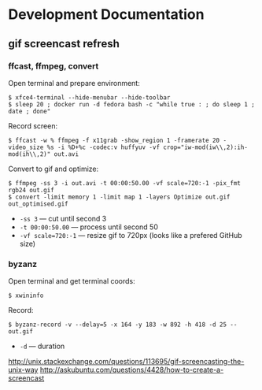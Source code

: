 # Development Documentation

## gif screencast refresh

### ffcast, ffmpeg, convert

Open terminal and prepare environment:

```
$ xfce4-terminal --hide-menubar --hide-toolbar
$ sleep 20 ; docker run -d fedora bash -c "while true : ; do sleep 1 ; date ; done"
```

Record screen:

```
$ ffcast -w % ffmpeg -f x11grab -show_region 1 -framerate 20 -video_size %s -i %D+%c -codec:v huffyuv -vf crop="iw-mod(iw\\,2):ih-mod(ih\\,2)" out.avi
```

Convert to gif and optimize:

```
$ ffmpeg -ss 3 -i out.avi -t 00:00:50.00 -vf scale=720:-1 -pix_fmt rgb24 out.gif
$ convert -limit memory 1 -limit map 1 -layers Optimize out.gif out_optimised.gif
```

 * `-ss 3` — cut until second 3
 * `-t 00:00:50.00` — process until second 50
 * `-vf scale=720:-1` — resize gif to 720px (looks like a prefered GitHub size)


### byzanz

Open terminal and get terminal coords:

```
$ xwininfo
```

Record:

```
$ byzanz-record -v --delay=5 -x 164 -y 183 -w 892 -h 418 -d 25 -- out.gif
```

 * `-d` — duration

http://unix.stackexchange.com/questions/113695/gif-screencasting-the-unix-way
http://askubuntu.com/questions/4428/how-to-create-a-screencast
